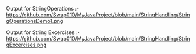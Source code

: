 Output for StringOperations :- https://github.com/Swap010/MyJavaProject/blob/main/StringHandling/StringOperationsDemo1.png

Output for String Excercises :- https://github.com/Swap010/MyJavaProject/blob/main/StringHandling/StringExcercises.png
